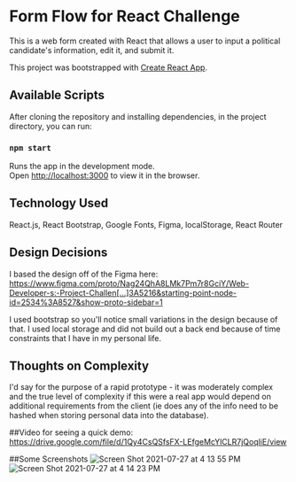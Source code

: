 # Form Flow for React Challenge

This is a web form created with React that allows a user to input a political candidate's information, edit it, and submit it.

This project was bootstrapped with [Create React App](https://github.com/facebook/create-react-app).

## Available Scripts

After cloning the repository and installing dependencies, in the project directory, you can run:

### `npm start`

Runs the app in the development mode.\
Open [http://localhost:3000](http://localhost:3000) to view it in the browser.

## Technology Used

React.js,
React Bootstrap,
Google Fonts,
Figma,
localStorage,
React Router

## Design Decisions

I based the design off of the Figma here: https://www.figma.com/proto/Nag24QhA8LMk7Pm7r8GciY/Web-Developer-s:-Project-Challen[…]3A5216&starting-point-node-id=2534%3A8527&show-proto-sidebar=1

I used bootstrap so you'll notice small variations in the design because of that. I used local storage and did not build out a back end because of time constraints that I have in my personal life.

## Thoughts on Complexity

I'd say for the purpose of a rapid prototype - it was moderately complex and the true level of complexity if this were a real app would depend on additional requirements from the client (ie does any of the info need to be hashed when storing personal data into the database).

##Video for seeing a quick demo:
https://drive.google.com/file/d/1Qy4CsQSfsFX-LEfgeMcYlCLR7jQoqliE/view

##Some Screenshots
![Screen Shot 2021-07-27 at 4 13 55 PM](https://user-images.githubusercontent.com/30880308/127239457-f634f322-4db0-4b9d-9faf-9c3cfcf771b4.png)
![Screen Shot 2021-07-27 at 4 14 23 PM](https://user-images.githubusercontent.com/30880308/127239366-3b8f7625-b2d0-4318-a54e-1d3210601962.png)
